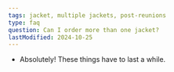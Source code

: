 ```yaml
---
tags: jacket, multiple jackets, post-reunions
type: faq
question: Can I order more than one jacket?
lastModified: 2024-10-25
---
```


- Absolutely! These things have to last a while.

<!--- If you will not be attending Reunions, email [jacket czar](mailto:p2000jackets@gmail.com) after the planning team has had a chance to recover from the weekend, but before June 5, with the subject line “LATE JACKET ORDER.”-->
